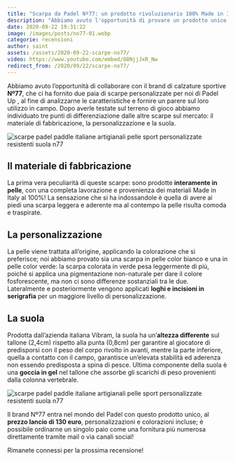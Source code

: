 ```yaml
---
title: "Scarpa da Padel Nº77: un prodotto rivoluzionario 100% Made in Italy"
description: "Abbiamo avuto l'opportunità di provare un prodotto unico nel mercato: una scarpa da padel 100% made in italy, dai materiali alla manifattura."
date: 2020-09-22 19:31:22
image: /images/posts/no77-01.webp
categorie: recensioni
author: saint
assets: /assets/2020-09-22-scarpe-no77/
video: https://www.youtube.com/embed/88NjjJxR_Nw
redirect_from: /2020/09/22/scarpe-no77/
---
```


Abbiamo avuto l’opportunità di collaborare con il brand di calzature sportive **Nº77**, che ci ha fornito due paia di scarpe personalizzate per noi di Padel Up , al fine di analizzarne le caratteristiche e fornire un parere sul loro utilizzo in campo.
Dopo averle testate sul terreno di gioco abbiamo individuato tre punti di differenziazione dalle altre scarpe sul mercato: il materiale di fabbricazione, la personalizzazione e la suola.

![scarpe padel paddle italiane artigianali pelle sport personalizzate resistenti suola n77](/images/posts/no77-padelup.webp)

## Il materiale di fabbricazione
La prima vera peculiarità di queste scarpe: sono prodotte **interamente in pelle**, con una completa lavorazione e provenienza dei materiali Made in Italy al 100%! La sensazione che si ha indossandole è quella di avere ai piedi una scarpa leggera e aderente ma al contempo la pelle risulta comoda e traspirate.

## La personalizzazione
La pelle viene trattata all’origine, applicando la colorazione che si preferisce; noi abbiamo provato sia una scarpa in pelle color bianco e una in pelle color verde: la scarpa colorata in verde pesa leggermente di più, poiché si applica una pigmentazione non-naturale per dare il colore fosforescente, ma non ci sono differenze sostanziali tra le due. Lateralmente e posteriormente vengono applicati **loghi e incisioni in serigrafia** per un maggiore livello di personalizzazione.

## La suola
Prodotta dall’azienda italiana Vibram, la suola ha un’**altezza differente** sul tallone (2,4cm) rispetto alla punta (0,8cm) per garantire al giocatore di predisporsi con il peso del corpo rivolto in avanti, mentre la parte inferiore, quella a contatto con il campo, garantisce un’elevata stabilità ed aderenza non essendo predisposta a spina di pesce. Ultima componente della suola è una **goccia in gel** nel tallone che assorbe gli scarichi di peso provenienti dalla colonna vertebrale.


![scarpe padel paddle italiane artigianali pelle sport personalizzate resistenti suola n77](/images/posts/no77-02.webp)

Il brand Nº77 entra nel mondo del Padel con questo prodotto unico, al **prezzo lancio di 130 euro**, personalizzazioni e colorazioni incluse; è possibile ordinarne un singolo paio come una fornitura più numerosa direttamente tramite mail o via canali social!

Rimanete connessi per la prossima recensione!

